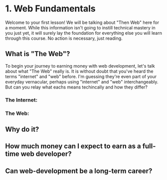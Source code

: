 # 1. Web Fundamentals
Welcome to your first lesson! We will be talking about "Then Web" here for a moment. While this information isn't going to instill technical mastery in you just yet, it will surely lay the foundation for everything else you will learn through this course. No action is necessary, just reading.

## What is "The Web"?
To begin your journey to earning money with web development, let's talk about what "The Web" really is. It is without doubt that you've heard the terms "internet" and "web" before. I'm guessing they're even part of your everyday vernacular, perhaps using "internet" and "web" interchangeably. But can you relay what eachs means techincally and how they differ?

### The Internet:


### The Web:


## Why do it?

## How much money can I expect to earn as a full-time web developer?

## Can web-development be a long-term career?
